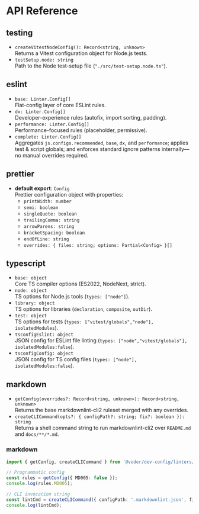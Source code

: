 # API Reference

## testing

- `createVitestNodeConfig(): Record<string, unknown>`  
  Returns a Vitest configuration object for Node.js tests.
- `testSetup.node: string`  
  Path to the Node test-setup file (`"./src/test-setup.node.ts"`).

## eslint

- `base: Linter.Config[]`  
  Flat-config layer of core ESLint rules.
- `dx: Linter.Config[]`  
  Developer-experience rules (autofix, import sorting, padding).
- `performance: Linter.Config[]`  
  Performance-focused rules (placeholder, permissive).
- `complete: Linter.Config[]`  
  Aggregates `js.configs.recommended`, `base`, `dx`, and `performance`; applies test & script globals; and enforces standard ignore patterns internally—no manual overrides required.

## prettier

- **default export**: `Config`  
  Prettier configuration object with properties:
  - `printWidth: number`
  - `semi: boolean`
  - `singleQuote: boolean`
  - `trailingComma: string`
  - `arrowParens: string`
  - `bracketSpacing: boolean`
  - `endOfLine: string`
  - `overrides: { files: string; options: Partial<Config> }[]`

## typescript

- `base: object`  
  Core TS compiler options (ES2022, NodeNext, strict).
- `node: object`  
  TS options for Node.js tools (`types: ["node"]`).
- `library: object`  
  TS options for libraries (`declaration`, `composite`, `outDir`).
- `test: object`  
  TS options for tests (`types: ["vitest/globals","node"], isolatedModules`).
- `tsconfigEslint: object`  
  JSON config for ESLint file linting (`types: ["node","vitest/globals"], isolatedModules:false`).
- `tsconfigConfig: object`  
  JSON config for TS config files (`types: ["node"], isolatedModules:false`).

## markdown

- `getConfig(overrides?: Record<string, unknown>): Record<string, unknown>`  
  Returns the base markdownlint-cli2 ruleset merged with any overrides.  
- `createCLICommand(opts?: { configPath?: string; fix?: boolean }): string`  
  Returns a shell command string to run markdownlint-cli2 over `README.md` and `docs/**/*.md`.

### markdown

```ts
import { getConfig, createCLICommand } from '@voder/dev-config/linters/markdown';

// Programmatic config
const rules = getConfig({ MD005: false });
console.log(rules.MD005);

// CLI invocation string
const lintCmd = createCLICommand({ configPath: '.markdownlint.json', fix: true });
console.log(lintCmd);
```